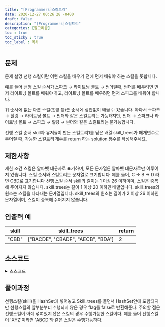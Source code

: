 ```yaml
---
title: "[Programmers]스킬트리"
date: 2020-12-27 00:26:28 -0400
draft: false
description: "[Programmers]스킬트리"
categories: [알고리즘]
toc : true
toc_sticky : true
toc_label : 목차
---
```


## 문제

문제 설명
선행 스킬이란 어떤 스킬을 배우기 전에 먼저 배워야 하는 스킬을 뜻합니다.

예를 들어 선행 스킬 순서가 스파크 → 라이트닝 볼트 → 썬더일때, 썬더를 배우려면 먼저 라이트닝 볼트를 배워야 하고, 라이트닝 볼트를 배우려면 먼저 스파크를 배워야 합니다.

위 순서에 없는 다른 스킬(힐링 등)은 순서에 상관없이 배울 수 있습니다. 따라서 스파크 → 힐링 → 라이트닝 볼트 → 썬더와 같은 스킬트리는 가능하지만, 썬더 → 스파크나 라이트닝 볼트 → 스파크 → 힐링 → 썬더와 같은 스킬트리는 불가능합니다.

선행 스킬 순서 skill과 유저들이 만든 스킬트리1를 담은 배열 skill_trees가 매개변수로 주어질 때, 가능한 스킬트리 개수를 return 하는 solution 함수를 작성해주세요.

## 제한사항

제한 조건
스킬은 알파벳 대문자로 표기하며, 모든 문자열은 알파벳 대문자로만 이루어져 있습니다.
스킬 순서와 스킬트리는 문자열로 표기합니다.
예를 들어, C → B → D 라면 CBD로 표기합니다
선행 스킬 순서 skill의 길이는 1 이상 26 이하이며, 스킬은 중복해 주어지지 않습니다.
skill_trees는 길이 1 이상 20 이하인 배열입니다.
skill_trees의 원소는 스킬을 나타내는 문자열입니다.
skill_trees의 원소는 길이가 2 이상 26 이하인 문자열이며, 스킬이 중복해 주어지지 않습니다.

## 입출력 예

|skill|skill_trees|return|
|---|---|---|
|"CBD"|["BACDE", "CBADF", "AECB", "BDA"]|2|

## 소스코드

<details>
<summary>소스코드</summary>
<div markdown="1">

```java
import java.util.*;
class Solution {
public int solution(String skill, String[] skill_trees) {
		int answer = 0;
		HashSet<Character> set = new HashSet<>();

		for(int i=0;i<skill.length();i++) {
			set.add(skill.charAt(i));
		}
		
		for(int i=0;i<skill_trees.length;i++) { 
			boolean flag=true;
			int index=0;
			for(int j=0;j<skill_trees[i].length();j++) {
				if(set.contains(skill_trees[i].charAt(j))) {
					if(skill_trees[i].charAt(j)==skill.charAt(index)) {
						index++;
						if(index==skill.length()) {
							break;
						}
					}else {
						flag=false;
						break;
					}
				}
			}
			if(flag) {
				answer++;
			}
		}

		return answer;
	}
}

```
</div>
</details>

## 풀이과정

선행스킬(skill)을 HashSet에 넣어놓고 Skill_trees를 돌면서 HashSet안에 포함되지만 선행스킬의 앞부분부터 수행되지 않은 경우 flag를 false로 반환해준다.
주의할 점은 선행스킬이 아예 섞여있지 않은 스킬의 경우 수행가능한 스킬이다. 예를 들어 선행스킬이 'XYZ'이라면 'ABCD'와 같은 스킬은 수행가능하다.

